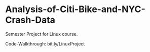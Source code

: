 # Analysis-of-Citi-Bike-and-NYC-Crash-Data

Semester Project for Linux course. 

Code-Walkthrough: bit.ly/LinuxProject

